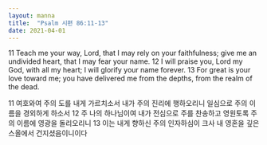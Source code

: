```yaml
---
layout: manna
title:  "Psalm 시편 86:11-13"
date: 2021-04-01
---
```

11 Teach me your way, Lord,
    that I may rely on your faithfulness;
give me an undivided heart,
    that I may fear your name.
12 I will praise you, Lord my God, with all my heart;
    I will glorify your name forever.
13 For great is your love toward me;
    you have delivered me from the depths,
    from the realm of the dead.

11 여호와여 주의 도를 내게 가르치소서 내가 주의 진리에 행하오리니 일심으로 주의 이름을 경외하게 하소서
12 주 나의 하나님이여 내가 전심으로 주를 찬송하고 영원토록 주의 이름에 영광을 돌리오리니
13 이는 내게 향하신 주의 인자하심이 크사 내 영혼을 깊은 스올에서 건지셨음이니이다
